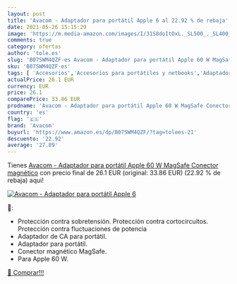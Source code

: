 ```yaml
---
layout: post
title: 'Avacom - Adaptador para portátil Apple 6 al 22.92 % de rebaja'
date: 2021-05-26 15:15:29
image: 'https://m.media-amazon.com/images/I/31S8doItOxL._SL500_._SL400_.jpg'
comments: true
category: ofertas
author: 'tole.es'
slug: 'B07SWM4QZF-es Avacom - Adaptador para portátil Apple 60 W MagSafe...'
sku: 'B07SWM4QZF-es'
tags: [ 'Accesorios','Accesorios para portátiles y netbooks','Adaptadores','Cargadores y adaptadores para portátiles y netbooks','Cargadores y bases de carga para portátiles y netbooks','Informática','apple','avacom', ]
actualPrice: 26.1 EUR
currency: EUR
price: 26.1
comparePrice: 33.86 EUR
prodname: 'Avacom - Adaptador para portátil Apple 60 W MagSafe Conector magnético'
country: 'es'
flag: '🇪🇸'
brand: 'Avacom'
buyurl: 'https://www.amazon.es/dp/B07SWM4QZF/?tag=tolees-21'
descuento: '22.92'
average: '27.89'
---
```


Tienes [Avacom - Adaptador para portátil Apple 60 W MagSafe Conector magnético](https://www.amazon.es/dp/B07SWM4QZF/?tag=tolees-21) con precio final de  26.1 EUR (original: 33.86 EUR) (22.92 %  de rebaja) aqui!

[![Avacom - Adaptador para portátil Apple 6](https://m.media-amazon.com/images/I/31S8doItOxL._SL500_._SL400_.jpg)](https://www.amazon.es/dp/B07SWM4QZF/?tag=tolees-21)

🔎:

- Protección contra sobretensión. Protección contra cortocircuitos. Protección contra fluctuaciones de potencia
- Adaptador de CA para portátil.
- Adaptador para portátil.
- Conector magnético MagSafe.
- Para Apple 60 W.

[🛒 Comprar!!!](https://www.amazon.es/dp/B07SWM4QZF/?tag=tolees-21)
